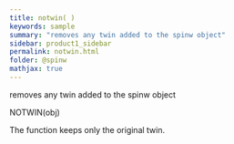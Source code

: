 ```yaml
---
title: notwin( )
keywords: sample
summary: "removes any twin added to the spinw object"
sidebar: product1_sidebar
permalink: notwin.html
folder: @spinw
mathjax: true
---
```

  removes any twin added to the spinw object
 
  NOTWIN(obj)
 
  The function keeps only the original twin.
 
